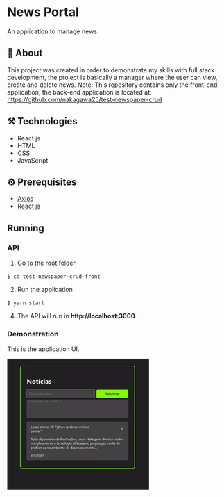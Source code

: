 # News Portal
An application to manage news.

## 📖 About
This project was created in order to demonstrate my skills with full stack development, the project is basically a manager where the user can view, create and delete news.
Note: This repository contains only the front-end application, the back-end application is located at: https://github.com/nakagawa25/test-newspaper-crud

## ⚒️ Technologies
- React js
- HTML
- CSS
- JavaScript

## ⚙️ Prerequisites
- [Axios](https://axios-http.com/)
- [React js](https://pt-br.reactjs.org/)

## Running
### API
1. Go to the root folder
```
$ cd test-newspaper-crud-front
```

2. Run the application
```
$ yarn start
```

4. The API will run in **http://localhost:3000**.

### Demonstration
This is the application UI.

![](news_gif.gif)
